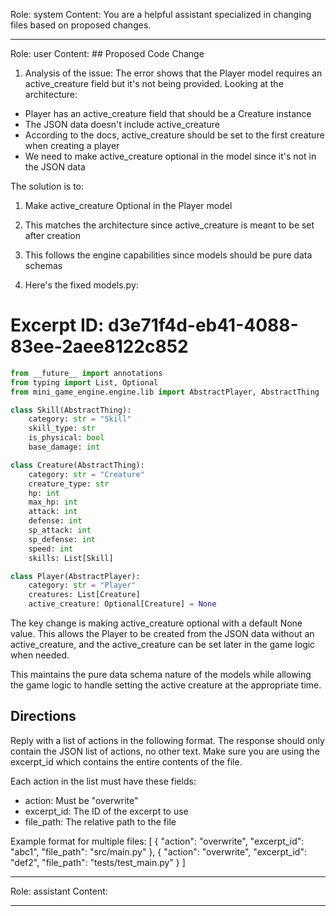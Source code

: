 Role: system
Content: You are a helpful assistant specialized in changing files based on proposed changes.
__________________
Role: user
Content: ## Proposed Code Change
1. Analysis of the issue:
The error shows that the Player model requires an active_creature field but it's not being provided. Looking at the architecture:

- Player has an active_creature field that should be a Creature instance
- The JSON data doesn't include active_creature
- According to the docs, active_creature should be set to the first creature when creating a player
- We need to make active_creature optional in the model since it's not in the JSON data

The solution is to:
1. Make active_creature Optional in the Player model
2. This matches the architecture since active_creature is meant to be set after creation
3. This follows the engine capabilities since models should be pure data schemas

2. Here's the fixed models.py:

# Excerpt ID: d3e71f4d-eb41-4088-83ee-2aee8122c852
```python main_game/models.py
from __future__ import annotations
from typing import List, Optional
from mini_game_engine.engine.lib import AbstractPlayer, AbstractThing

class Skill(AbstractThing):
    category: str = "Skill"
    skill_type: str
    is_physical: bool 
    base_damage: int

class Creature(AbstractThing):
    category: str = "Creature"
    creature_type: str
    hp: int
    max_hp: int
    attack: int
    defense: int
    sp_attack: int 
    sp_defense: int
    speed: int
    skills: List[Skill]

class Player(AbstractPlayer):
    category: str = "Player"
    creatures: List[Creature]
    active_creature: Optional[Creature] = None
```

The key change is making active_creature optional with a default None value. This allows the Player to be created from the JSON data without an active_creature, and the active_creature can be set later in the game logic when needed.

This maintains the pure data schema nature of the models while allowing the game logic to handle setting the active creature at the appropriate time.

## Directions
Reply with a list of actions in the following format. The response should only contain the JSON list of actions, no other text.
Make sure you are using the excerpt_id which contains the entire contents of the file.

Each action in the list must have these fields:
- action: Must be "overwrite"
- excerpt_id: The ID of the excerpt to use
- file_path: The relative path to the file

Example format for multiple files:
[
    {
        "action": "overwrite",
        "excerpt_id": "abc1",
        "file_path": "src/main.py"
    },
    {
        "action": "overwrite",
        "excerpt_id": "def2",
        "file_path": "tests/test_main.py"
    }
]
__________________
Role: assistant
Content: 
__________________
